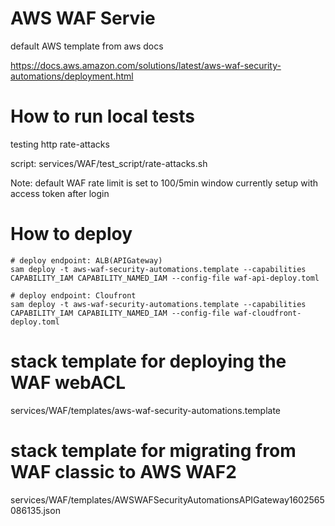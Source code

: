 # AWS WAF Servie

default AWS template from aws docs

https://docs.aws.amazon.com/solutions/latest/aws-waf-security-automations/deployment.html

# How to run local tests
testing http rate-attacks 

script:
services/WAF/test_script/rate-attacks.sh

Note:
default WAF rate limit is set to 100/5min window
currently setup with access token after login

# How to deploy

```
# deploy endpoint: ALB(APIGateway)
sam deploy -t aws-waf-security-automations.template --capabilities CAPABILITY_IAM CAPABILITY_NAMED_IAM --config-file waf-api-deploy.toml

# deploy endpoint: Cloufront
sam deploy -t aws-waf-security-automations.template --capabilities CAPABILITY_IAM CAPABILITY_NAMED_IAM --config-file waf-cloudfront-deploy.toml

```
# stack template for deploying the WAF webACL
services/WAF/templates/aws-waf-security-automations.template
# stack template for migrating from WAF classic to AWS WAF2
services/WAF/templates/AWSWAFSecurityAutomationsAPIGateway1602565086135.json
